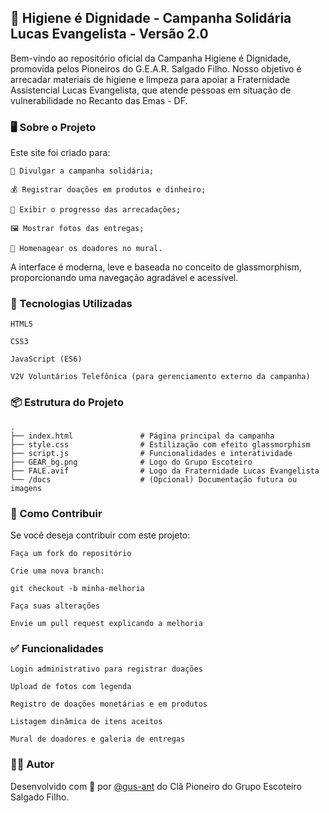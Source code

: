 ## 🌟 Higiene é Dignidade - Campanha Solidária Lucas Evangelista - Versão 2.0

Bem-vindo ao repositório oficial da Campanha Higiene é Dignidade, promovida pelos Pioneiros do G.E.A.R. Salgado Filho. Nosso objetivo é arrecadar materiais de higiene e limpeza para apoiar a Fraternidade Assistencial Lucas Evangelista, que atende pessoas em situação de vulnerabilidade no Recanto das Emas - DF.


### 🖥 Sobre o Projeto


Este site foi criado para:

    📣 Divulgar a campanha solidária;

    💰 Registrar doações em produtos e dinheiro;

    🧾 Exibir o progresso das arrecadações;

    🖼 Mostrar fotos das entregas;

    🌟 Homenagear os doadores no mural.

A interface é moderna, leve e baseada no conceito de glassmorphism, proporcionando uma navegação agradável e acessível.

### 🔧 Tecnologias Utilizadas

    HTML5

    CSS3

    JavaScript (ES6)

    V2V Voluntários Telefônica (para gerenciamento externo da campanha)

### 📦 Estrutura do Projeto

```
.
├── index.html               # Página principal da campanha
├── style.css                # Estilização com efeito glassmorphism
├── script.js                # Funcionalidades e interatividade
├── GEAR_bg.png              # Logo do Grupo Escoteiro
├── FALE.avif                # Logo da Fraternidade Lucas Evangelista
└── /docs                    # (Opcional) Documentação futura ou imagens
```

### 🚀 Como Contribuir

Se você deseja contribuir com este projeto:

    Faça um fork do repositório

    Crie uma nova branch:

    git checkout -b minha-melhoria

    Faça suas alterações

    Envie um pull request explicando a melhoria

### ✅ Funcionalidades

    Login administrativo para registrar doações

    Upload de fotos com legenda

    Registro de doações monetárias e em produtos

    Listagem dinâmica de itens aceitos

    Mural de doadores e galeria de entregas


### 🧑‍💻 Autor

Desenvolvido com 💙 por [@gus-ant](https://github.com/gus-ant) do Clã Pioneiro do Grupo Escoteiro Salgado Filho.
